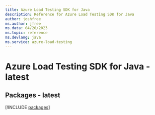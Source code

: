 ```yaml
---
title: Azure Load Testing SDK for Java
description: Reference for Azure Load Testing SDK for Java
author: joshfree
ms.author: jfree
ms.data: 04/20/2023
ms.topic: reference
ms.devlang: java
ms.service: azure-load-testing
---
```

# Azure Load Testing SDK for Java - latest
## Packages - latest
[!INCLUDE [packages](load-testing-index.md)]